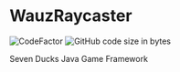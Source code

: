 # WauzRaycaster
![CodeFactor](https://www.codefactor.io/repository/github/wauzmons/sevenducks/badge)
![GitHub code size in bytes](https://img.shields.io/github/languages/code-size/SevenDucks/WauzRaycaster)

Seven Ducks Java Game Framework
